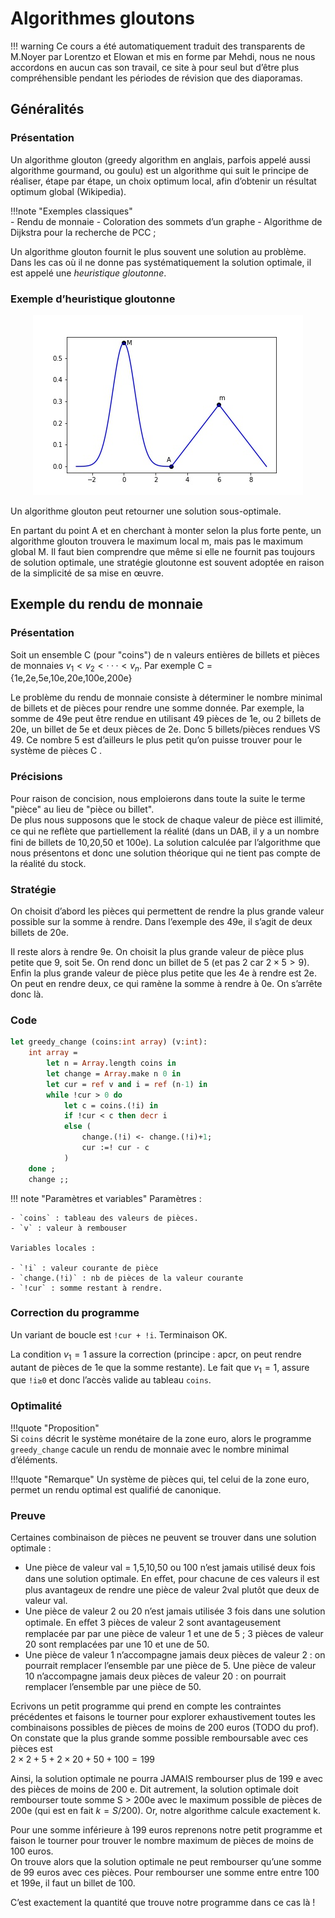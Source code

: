 # Algorithmes gloutons

!!! warning
    Ce cours a été automatiquement traduit des transparents de M.Noyer par
    Lorentzo et Elowan et mis en forme par Mehdi, nous ne nous accordons en aucun cas son travail, ce
    site à pour seul but d’être plus compréhensible pendant les périodes de
    révision que des diaporamas.

## Généralités

### Présentation

Un algorithme glouton (greedy algorithm en anglais, parfois  appelé aussi algorithme gourmand, ou goulu) est un  algorithme qui suit le principe de réaliser, étape par étape, un  choix optimum local, afin d’obtenir un résultat optimum  global (Wikipedia).  

!!!note "Exemples classiques"  
    - Rendu de monnaie
    - Coloration des sommets d’un graphe
    - Algorithme de Dijkstra pour la recherche de PCC ;  

Un algorithme glouton fournit le plus souvent une solution au  problème. Dans les cas où il ne donne pas systématiquement  la solution optimale, il est appelé une _heuristique gloutonne_.  

### Exemple d’heuristique gloutonne

<p align='center'><img src='/images/03712f414ec74a36cb0b171efa9cd16a.bmp'/></p>

Un algorithme glouton peut retourner une solution sous-optimale.  

En partant du point A et en cherchant à monter selon la plus  forte pente, un algorithme glouton trouvera le maximum local  m, mais pas le maximum global M.
Il faut bien comprendre que même si elle ne fournit pas toujours de solution optimale, une stratégie gloutonne est souvent adoptée en raison de la simplicité de sa mise en œuvre.

## Exemple du rendu de monnaie

### Présentation

Soit un ensemble C (pour "coins") de n valeurs entières de billets et pièces de monnaies $v_1 < v_2 < ··· < v_n$. Par exemple  C = {1e,2e,5e,10e,20e,100e,200e}

Le problème du rendu de monnaie consiste à déterminer le  nombre minimal de billets et de pièces pour rendre une somme donnée. Par exemple, la somme de 49e peut être rendue en utilisant  49 pièces de 1e, ou 2 billets de 20e, un billet de 5e et deux pièces de 2e. Donc 5 billets/pièces rendues VS 49. Ce nombre 5 est  d’ailleurs le plus petit qu’on puisse trouver pour le système de  pièces C .  

### Précisions

Pour raison de concision, nous emploierons dans toute la suite  le terme "pièce" au lieu de "pièce ou billet".  
De plus nous supposons que le stock de chaque valeur de pièce est illimité, ce qui ne reﬂète que partiellement la réalité (dans un DAB, il y a un nombre fini de billets de 10,20,50 et 100e). La solution calculée par l’algorithme que nous présentons et  donc une solution théorique qui ne tient pas compte de la  réalité du stock.  

### Stratégie

On choisit d’abord les pièces qui permettent de rendre la plus  grande valeur possible sur la somme à rendre. Dans l’exemple  des 49e, il s’agit de deux billets de 20e.

Il reste alors à rendre 9e. On choisit la plus grande valeur de  pièce plus petite que 9, soit 5e. On rend donc un billet de 5 (et pas 2 car $2 × 5 > 9$). Enfin la plus grande valeur de pièce plus petite que les 4e à rendre est 2e. On peut en rendre deux, ce qui ramène la  somme à rendre à 0e. On s’arrête donc là.  

### Code

```ocaml linenums="1"
let greedy_change (coins:int array) (v:int):
    int array =
        let n = Array.length coins in
        let change = Array.make n 0 in
        let cur = ref v and i = ref (n-1) in
        while !cur > 0 do
            let c = coins.(!i) in
            if !cur < c then decr i
            else (
                change.(!i) <- change.(!i)+1;
                cur :=! cur - c
            )
    done ;
    change ;;
```

!!! note "Paramètres et variables"
    Paramètres :  

    - `coins` : tableau des valeurs de pièces.  
    - `v` : valeur à rembouser  

    Variables locales :  

    - `!i` : valeur courante de pièce
    - `change.(!i)` : nb de pièces de la valeur courante  
    - `!cur` : somme restant à rendre.  

### Correction du programme

Un variant de boucle est `!cur + !i`. Terminaison OK.  

La condition $v_1 = 1$ assure la correction (principe : apcr, on  peut rendre autant de pièces de 1e que la somme restante).
Le fait que $v_1 = 1$, assure que `!i≥0` et donc l’accès valide  au tableau `coins`.  

### Optimalité

!!!quote "Proposition"  
    Si `coins` décrit le système monétaire de la zone euro, alors le  programme `greedy_change` cacule un rendu de monnaie avec le  nombre minimal d’éléments.  

!!!quote "Remarque"
    Un système de pièces qui, tel celui de la zone euro, permet un rendu optimal est qualifié de canonique.  

### Preuve

Certaines combinaison de pièces ne peuvent se trouver dans une solution optimale :  

- Une pièce de valeur val = 1,5,10,50 ou 100 n’est jamais  utilisé deux fois dans une solution optimale. En eﬀet, pour  chacune de ces valeurs il est plus avantageux de rendre une  pièce de valeur 2val plutôt que deux de valeur val.
- Une pièce de valeur 2 ou 20 n’est jamais utilisée 3 fois dans  une solution optimale. En eﬀet 3 pièces de valeur 2 sont  avantageusement remplacée par par une pièce de valeur 1 et  une de 5 ; 3 pièces de valeur 20 sont remplacées par une 10 et  une de 50.
- Une pièce de valeur 1 n’accompagne jamais deux pièces de valeur 2 : on pourrait remplacer l’ensemble par une pièce de 5.  Une pièce de valeur 10 n’accompagne jamais deux pièces de  valeur 20 : on pourrait remplacer l’ensemble par une pièce de  50.  

Ecrivons un petit programme qui prend en compte les  contraintes précédentes et faisons le tourner pour explorer  exhaustivement toutes les combinaisons possibles de pièces de  moins de 200 euros (TODO du prof). On constate que la plus grande somme possible remboursable  avec ces pièces est  
$2 × 2 + 5 + 2 × 20 + 50 + 100 = 199$

Ainsi, la solution optimale ne pourra JAMAIS rembourser plus  de 199 e avec des pièces de moins de 200 e. Dit autrement,  la solution optimale doit rembourser toute somme S > 200e  avec le maximum possible de pièces de 200e (qui est en fait  $k = S/200$).  Or, notre algorithme calcule exactement k.  

Pour une somme inférieure à 199 euros reprenons notre petit  programme et faison le tourner pour trouver le nombre  maximum de pièces de moins de 100 euros.  
On trouve alors que la solution optimale ne peut rembourser  qu’une somme de 99 euros avec ces pièces. Pour rembourser  une somme entre entre 100 et 199e, il faut un billet de 100.

C’est exactement la quantité que trouve notre programme  dans ce cas là !